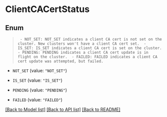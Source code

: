 # ClientCACertStatus

## Enum
> ` - NOT_SET: NOT_SET indicates a client CA cert is not set on the cluster. New clusters won't have a client CA cert set.  - IS_SET: IS_SET indicates a client CA cert is set on the cluster.  - PENDING: PENDING indicates a client CA cert update is in flight on the cluster.  - FAILED: FAILED indicates a client CA cert update was attempted, but failed.`

* `NOT_SET` (value: `"NOT_SET"`)

* `IS_SET` (value: `"IS_SET"`)

* `PENDING` (value: `"PENDING"`)

* `FAILED` (value: `"FAILED"`)


[[Back to Model list]](../README.md#documentation-for-models) [[Back to API list]](../README.md#documentation-for-api-endpoints) [[Back to README]](../README.md)


